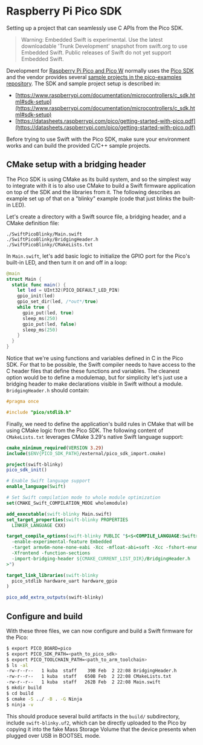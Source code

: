 # Raspberry Pi Pico SDK

Setting up a project that can seamlessly use C APIs from the Pico SDK.

> Warning: Embedded Swift is experimental. Use the latest downloadable 'Trunk Development' snapshot from swift.org to use Embedded Swift. Public releases of Swift do not yet support Embedded Swift.

Development for [Raspberry Pi Pico and Pico W](https://www.raspberrypi.com/products/raspberry-pi-pico/) normally uses the [Pico SDK](https://github.com/raspberrypi/pico-sdk) and the vendor provides several [sample projects in the pico-examples repository](https://github.com/raspberrypi/pico-examples). The SDK and sample project setup is described in:

- [https://www.raspberrypi.com/documentation/microcontrollers/c_sdk.html#sdk-setup](https://www.raspberrypi.com/documentation/microcontrollers/c_sdk.html#sdk-setup)
- [https://datasheets.raspberrypi.com/pico/getting-started-with-pico.pdf](https://datasheets.raspberrypi.com/pico/getting-started-with-pico.pdf)

Before trying to use Swift with the Pico SDK, make sure your environment works and can build the provided C/C++ sample projects.

## CMake setup with a bridging header

The Pico SDK is using CMake as its build system, and so the simplest way to integrate with it is to also use CMake to build a Swift firmware application on top of the SDK and the libraries from it. The following describes an example set up of that on a "blinky" example (code that just blinks the built-in LED).

Let's create a directory with a Swift source file, a bridging header, and a CMake definition file:

```
./SwiftPicoBlinky/Main.swift
./SwiftPicoBlinky/BridgingHeader.h
./SwiftPicoBlinky/CMakeLists.txt
```

In `Main.swift`, let's add basic logic to initialize the GPIO port for the Pico's built-in LED, and then turn it on and off in a loop:

```swift
@main
struct Main {
  static func main() {
    let led = UInt32(PICO_DEFAULT_LED_PIN)
    gpio_init(led)
    gpio_set_dir(led, /*out*/true)
    while true {
      gpio_put(led, true)
      sleep_ms(250)
      gpio_put(led, false)
      sleep_ms(250)
    }
  }
}
```

Notice that we're using functions and variables defined in C in the Pico SDK. For that to be possible, the Swift compiler needs to have access to the C header files that define these functions and variables. The cleanest option would be to define a modulemap, but for simplicity let's just use a bridging header to make declarations visible in Swift without a module. `BridgingHeader.h` should contain:

```c
#pragma once

#include "pico/stdlib.h"
```

Finally, we need to define the application's build rules in CMake that will be using CMake logic from the Pico SDK. The following content of `CMakeLists.txt` leverages CMake 3.29's native Swift language support:

```cmake
cmake_minimum_required(VERSION 3.29)
include($ENV{PICO_SDK_PATH}/external/pico_sdk_import.cmake)

project(swift-blinky)
pico_sdk_init()

# Enable Swift language support
enable_language(Swift)

# Set Swift compilation mode to whole module optimization
set(CMAKE_Swift_COMPILATION_MODE wholemodule)

add_executable(swift-blinky Main.swift)
set_target_properties(swift-blinky PROPERTIES 
  LINKER_LANGUAGE CXX)

target_compile_options(swift-blinky PUBLIC "$<$<COMPILE_LANGUAGE:Swift>:SHELL:
  -enable-experimental-feature Embedded
  -target armv6m-none-none-eabi -Xcc -mfloat-abi=soft -Xcc -fshort-enums
  -Xfrontend -function-sections
  -import-bridging-header ${CMAKE_CURRENT_LIST_DIR}/BridgingHeader.h
>")

target_link_libraries(swift-blinky
  pico_stdlib hardware_uart hardware_gpio
)

pico_add_extra_outputs(swift-blinky)
```

## Configure and build

With these three files, we can now configure and build a Swift firmware for the Pico:

```bash
$ export PICO_BOARD=pico
$ export PICO_SDK_PATH=<path_to_pico_sdk>
$ export PICO_TOOLCHAIN_PATH=<path_to_arm_toolchain>
$ ls -al
-rw-r--r--   1 kuba  staff    39B Feb  2 22:08 BridgingHeader.h
-rw-r--r--   1 kuba  staff   650B Feb  2 22:08 CMakeLists.txt
-rw-r--r--   1 kuba  staff   262B Feb  2 22:08 Main.swift
$ mkdir build
$ cd build
$ cmake -S ../ -B . -G Ninja
$ ninja -v
```

This should produce several build artifacts in the `build/` subdirectory, include `swift-blinky.uf2`, which can be directly uploaded to the Pico by copying it into the fake Mass Storage Volume that the device presents when plugged over USB in BOOTSEL mode.

